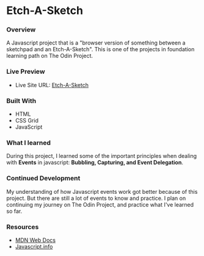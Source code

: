 # Etch-A-Sketch
### Overview
A Javascript project that is a "browser version of something between a sketchpad and an Etch-A-Sketch". This is one of the projects in foundation learning path on The Odin Project.

### Live Preview
- Live Site URL: [Etch-A-Sketch](https://arey-dev.github.io/etch-a-sketch/)

### Built With
- HTML
- CSS Grid
- JavaScript

### What I learned
During this project, I learned some of the important principles when dealing with **Events** in javascript: **Bubbling, Capturing, and Event Delegation**. 

### Continued Development
 My understanding of how Javascript events work got better because of this project. But there are still a lot of events to know and practice. I plan on continuing my journey on The Odin Project, and practice what I've learned so far.
 
 ### Resources
- [MDN Web Docs](https://developer.mozilla.org/en-US/)
- [Javascript.info](https://javascript.info/)